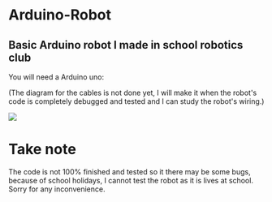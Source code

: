 # Arduino-Robot

## Basic Arduino robot I made in school robotics club

You will need a Arduino uno:

(The diagram for the cables is not done yet, I will make it when the robot's code is completely debugged and tested and I can study the robot's wiring.)

<img src="https://m.media-amazon.com/images/I/71z22cRPeeL._AC_SL1000_.jpg" />

# Take note

The code is not 100% finished and tested so it there may be some bugs, because of school holidays, I cannot test the robot as it is lives at school. Sorry for any inconvenience.
